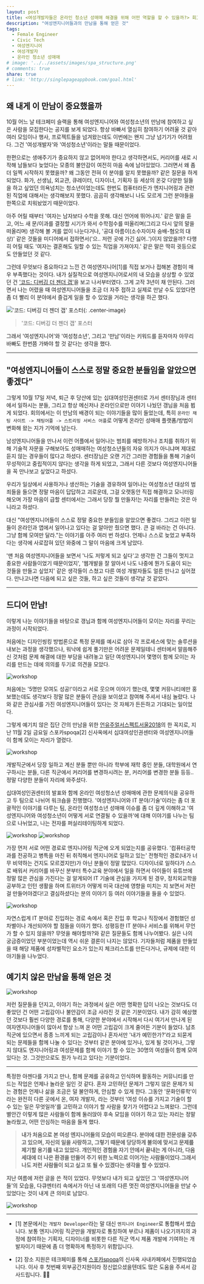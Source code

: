 ```yaml
---
layout: post
title: <여성개발자들은 온라인 청소년 성매매 해결을 위해 어떤 역할을 할 수 있을까?> 회고
description: "여성엔지니어들과의 만남을 통해 얻은 것"
tags:
  - Female Engineer
  - Civic Tech
  - 여성엔지니어
  - 여성개발자
  - 온라인 청소년 성매매
# image: '../../assets/images/spa_structure.png'
# comments: true
share: true
# link: 'http://singlepageappbook.com/goal.html'
---
```


## 왜 내게 이 만남이 중요했을까

10월 어느 날 테크페미 슬랙을 통해 여성엔지니어와 여성청소년의 만남에 참여하고 싶은 사람을 모집한다는 공지를 보게 되었다. 항상 바빠서 열심히 참여하기 어려울 것 같아 여러 모임이나 행사, 프로젝트들을 넘겨왔는데도 이번에는 왠지 그냥 넘기기가 어려웠다. 그건 '여성개발자'와 '여성청소년'이라는 말들 때문이었다.

한편으로는 생애주기가 중요하지 않고 없어져야 한다고 생각하면서도, 커리어를 새로 시작해 남들보다 늦었다는 모종의 불안감이 여전히 마음 속에 남아있었다. 그러면서 왜 좀 더 일찍 시작하지 못했을까? 왜 그동안 전혀 이 분야를 알지 못했을까? 같은 질문을 하게 되었다. 화가, 선생님, 외교관, 큐레이터, 디자이너, 기획자 등 세상의 온갖 다양한 일들을 하고 싶었던 의욕넘치는 청소년이었는데도 한번도 컴퓨터라든가 엔지니어링과 관련된 직업에 대해서는 생각해보지 못했다. 곰곰히 생각해보니 나도 모르게 그런 분야들을 한쪽으로 치워놨었기 때문이었다.

아주 어릴 때부터 '여자는 남자보다 수학을 못해. 대신 언어에 뛰어나지.' 같은 말을 듣고, 어느 새 문/이과를 결정할 시기가 와서 수학점수를 떠올리며(그리고 다시 앞의 말을 떠올리며) 생각해 볼 겨를 없이 나눈다거나, '공대 아름이(소수자이자 숭배-혐오의 대상)' 같은 것들을 미디어에서 접하면서('으.. 저런 곳에 가긴 싫어..')이지 않았을까? 다행히 어릴 때도 '여자는 결혼해도 일할 수 있는 직업을 가져야지.' 같은 말은 딱히 귓등으로도 안들었던 것 같다.

그런데 무엇보다 중요하다고 느낀 건 여성엔지니어[1]를 직접 보거나 접해본 경험이 매우 부족했다는 것이다. 내가 실질적으로 여성엔지니어로서의 내 모습을 상상할 수 있었던 건 ['코드: 디버깅 더 젠더 갭'](https://ko.wikipedia.org/wiki/%EC%BD%94%EB%93%9C:_%EB%94%94%EB%B2%84%EA%B9%85_%EB%8D%94_%EC%A0%A0%EB%8D%94_%EA%B0%AD)을 보고 나서부터였다. 그게 고작 3년이 채 안된다. 그러면서 나는 어렸을 때 여성엔지니어들을 조금 더 자주 접하고 실제로 만날 수도 있었다면 좀 더 빨리 이 분야에서 즐겁게 일을 할 수 있었을 거라는 생각을 하곤 했다.

!['코드: 디버깅 더 젠더 갭' 포스터](https://images-na.ssl-images-amazon.com/images/I/911NSx4vzeL._SY679_.jpg){: .center-image}
> '코드: 디버깅 더 젠더 갭' 포스터

그래서 '여성엔지니어'와 '여성청소년', 그리고 '만남'이라는 키워드를 듣자마자 아무리 바빠도 한번쯤 가봐야 할 것 같다는 생각을 했다.

---

## "여성엔지니어들이 스스로 정말 중요한 분들임을 알았으면 좋겠다"

그렇게 10월 17일 저녁, 퇴근 후 당산에 있는 십대여성인권센터로 가서 센터장님과 센터에서 일하시는 분들, 그리고 항상 메신저나 온라인으로만 이야기 나눴던 갱님을 처음 뵙게 되었다. 회의에서는 이 만남의 배경이 되는 이야기들을 많이 들었는데, 특히 `온라인 채팅 사이트 -> 채팅어플 -> 스트리밍 서비스 어플`로 어떻게 온라인 성매매 플랫폼/방법이 변화해 왔는 지가 기억에 남는다.

남성엔지니어들을 만나서 이런 어플에서 일어나는 범죄를 예방하거나 조치를 취하기 위해 기술적 자문을 구해보아도 성매매하는 여성청소년들의 자유 의지가 아니냐며 제대로 듣지 않는 경우들이 많다고 하셨다. 센터장님은 오랜 기간 그러한 경험들을 통해 기술이 무성적이고 중립적이지 않다는 생각을 하게 되었고, 그래서 다른 것보다 여성엔지니어들을 꼭 만나보고 싶었다고 하셨다.

우리가 일상에서 사용하거나 생산하는 기술을 경유하여 일어나는 여성청소년 대상의 범죄들을 들으면 정말 마음이 답답하고 괴로운데, 그걸 오랫동안 직접 해결하고 모니터링 해오며 가장 마음이 급할 센터에서는 그래서 당장 뭘 만들자!는 자리를 만들려는 것은 아니라고 하셨다.

대신 "여성엔지니어들이 스스로 정말 중요한 분들임을 알았으면 좋겠다. 그리고 이런 일들이 온라인과 앱에서 일어나고 있다는 걸 알아만 줬으면 했다. 큰 걸 바라는 건 아니다. 그냥 함께 모여만 달라."는 이야기를 아주 여러 번 하셨다. 언제나 스스로 늦었고 부족하다는 생각에 사로잡혀 있던 와중에 그 말이 마음에 크게 남았다.

'맨 처음 여성엔지니어들을 보면서 '나도 저렇게 되고 싶다'고 생각한 건 그들이 멋지고 중요한 사람들이었기 때문이었지', '웹개발을 잘 알아서 나도 나중에 뭔가 도움이 되는 것들을 만들고 싶었지' 같은 생각들이 스쳤고 다른 여성 개발자들도 얼른 만나고 싶어졌다. 만나고나면 다음에 되고 싶은 것들, 하고 싶은 것들이 생각날 것 같았다.

---

## 드디어 만남!

이렇게 나눈 이야기들을 바탕으로 갱님과 함께 여성엔지니어들이 모이는 자리를 꾸리는 과정이 시작되었다.

처음에는 디자인씽킹 방법론으로 특정 문제를 예시로 삼아 각 프로세스에 맞는 솔루션을 내보는 과정을 생각했으나, 워낙에 쉽게 풀기만은 어려운 문제일테니 센터에서 말씀해주신 것처럼 문제 해결에 대한 부담을 내려놓고 일단 여성엔지니어 몇명이 함께 모이는 자리를 만드는 데에 의의를 두기로 의견을 모았다.

![workshop](../../assets/images/women_event/workshop0.jpg)

처음에는 '5명만 모여도 성공!'이라고 서로 웃으며 이야기 했는데, 몇몇 커뮤니티에만 홍보했는데도 생각보다 정말 많은 분들이 관심을 보이셨고 참여해 주셔서 내심 놀랐다. 나와 같은 관심사를 가진 여성엔지니어들이 있다는 것 자체가 든든하고 기대되는 일이었다.

그렇게 예기치 않은 집단 간의 만남을 위한 [언유주얼서스펙트서울2018](https://theunusualsuspectsfestival.com/)의 한 꼭지로, 지난 11월 2일 금요일 스포카spoqa[2] 신사옥에서 십대여성인권센터와 여성엔지니어들이 함께 모이는 자리가 열렸다.

![workshop](../../assets/images/women_event/workshop0-1.jpg)

개발직군에서 당장 일하고 계신 분들 뿐만 아니라 학부에 재학 중인 분들, 대학원에서 연구하시는 분들, 다른 직군에서 커리어를 변경하시려는 분, 커리어를 변경한 분들 등등.. 정말 다양한 분들이 자리에 와주셨다.

십대여성인권센터의 발표와 함께 온라인 여성청소년 성매매에 관한 문제의식을 공유하고 두 팀으로 나뉘어 워크숍을 진행했다. '여성엔지니어와 IT 분야/기술'이라는 좀 더 포괄적인 이야기를 다루는 팀, 온라인 여성청소년 성매매 이슈를 좀 더 깊게 이해하고 '여성엔지니어와 여성청소년이 어떻게 서로 연결될 수 있을까'에 대해 이야기를 나누는 팀으로 나뉘었고, 나는 전자를 퍼실리테이팅하게 되었다.

![workshop](../../assets/images/women_event/workshop2.jpg)
![workshop](../../assets/images/women_event/workshop3-1.jpg)

가장 먼저 서로 어떤 경로로 엔지니어링 직군에 오게 되었는지를 공유했다. '컴퓨터공학과를 전공하고 병특을 마친 뒤 취직해서 엔지니어로 일하고 있는' 전형적인 경로(내가 너무 비약하는 건지도 모르겠지만)가 아닌 분들이 정말 많았다. 디자이너로 일하다가 스스로 배워서 커리어를 바꾸신 분부터 특수교육 분야에서 일을 하면서 아이들이 유튜브에 정말 많은 관심을 가진다는 걸 알게되어 IT 기술에 관심을 가지게 된 경우, 정치외교학을 공부하고 인턴 생활을 하며 트위터가 어떻게 미국 대선에 영향을 미치는 지 보면서 저런 걸 만들어야겠다!고 결심하셨다는 분의 이야기 등 여러 이야기들을 들을 수 있었다.

![workshop](../../assets/images/women_event/workshop1.jpg)

자연스럽게 IT 분야로 진입하는 경로 속에서 혹은 진입 후 학교나 직장에서 경험했던 성차별이나 개선되어야 할 점들을 이야기 했다. 성평등한 IT 분야나 서비스를 위해서 무언가 할 수 있지 않을까? 무엇을 해야할까?와 같은 질문들도 함께 나누어봤다. 실은 나의 궁금증이었던 부분이었는데 역시 쉬운 결론이 나지는 않았다. 기자들처럼 제품을 만들었을 때 해당 제품에 성차별적인 요소가 있는지 체크리스트를 만든다거나, 규제에 대한 이야기들을 나누었다.

## 예기치 않은 만남을 통해 얻은 것

![workshop](../../assets/images/women_event/workshop5.jpg)

저런 질문들을 던지고, 이야기 하는 과정에서 실은 어떤 명확한 답이 나오는 것보다도 더 좋았던 건 어떤 고립감이나 불안감이 조금 사라진 것 같은 기분이었다. 내가 감히 예상했던 것보다 훨씬 다양한 경로를 통해, 다양한 분야에서 시작해서 다시 여기서 만나게 된 여자엔지니어들이 많아서 항상 느껴 온 어떤 고립감이 크게 줄어든 기분이 들었다. 남초 직군에 있으면서 종종 느끼게 되는 고립감이나 혼자서만 '내가 예민한가?'라고 되묻게 되는 문제들을 함께 나눌 수 있다는 것부터 같은 분야에 있거나, 있게 될 것이거나, 그렇지 않대도 엔지니어링과 여성문제를 함께 이야기 할 수 있는 30명의 여성들이 함께 모여 있다는 것. 그것만으로도 뭔가 누리고 있다는 기분이었다.

---

특정한 아젠다를 가지고 만나, 함께 문제를 공유하고 인식하며 활동하는 커뮤니티를 만드는 작업은 언제나 놀라운 일인 것 같다. 혼자 고민하던 문제가 그렇지 않은 문제가 되는 경험은 언제나 삶을 조금은 덜 불안하게, 안심할 수 있게 한다. 그동안 '문화인류학'이라는 완전히 다른 곳에서 온, 여자 개발자, 라는 것부터 '여성 이슈를 가지고 기술이 할 수 있는 일은 무엇일까'를 고민하고 이야기 할 사람을 찾기가 어렵다고 느껴왔다. 그런데 별안간 이렇게 많은 사람들이 함께 둘러앉아 후속 모임을 이야기 하고 있는 자리는 정말 놀라웠고, 어떤 안심하는 마음을 들게 했다.

> **내가 처음으로 본 여성 엔지니어들의 모습이 떠오른다. 분야에 대한 전문성을 갖추고 있으며, 자신의 일을 사랑하고, 그렇기 때문에 당당하게 불의에 맞서고 문제를 제기할 용기를 내고 있었다. 개인적인 경험을 자기 안에서 끝내는 게 아니라, 다음 세대에 더 나은 환경을 만들어 주기 위한 노력으로 이어가는 사람들이었다.그래서 나도 저런 사람들이 되고 싶고 또 될 수 있겠다는 생각을 할 수 있었다.**

지난 여름에 저런 글을 쓴 적이 있었다. 무엇보다 내가 되고 싶었던 그 '여성엔지니어들'의 모습을, 다큐멘터리 속에서가 아닌 내 또래의 다른 멋진 여성엔지니어들을 만날 수 있었다는 것이 내게 큰 의미로 남았다.

![workshop](../../assets/images/women_event/workshop4.jpg)

----

* [1] 본문에서는 `개발자 Developer`라는 말 대신 `엔지니어 Engineer`로 통합해서 썼습니다. 보통 엔지니어링 직군만을 개발자로 통칭하여 부르나 제품이 나오기까지의 과정에 참여하는 기획자, 디자이너를 비롯한 다른 직군 역시 제품 개발에 기여하는 개발자이기 때문에 좀 더 명확하게 특정하기 위함입니다.

* [2] 장소 지원은 테크페미를 통해 [스포카spoqa](https://www.spoqa.com/)의 신사옥 사내카페에서 진행되었습니다. 이사 후 첫번째 외부공간지원이라 정신없으셨을텐데도 많은 도움을 주셔서 감사드립니다. 🙏🏼